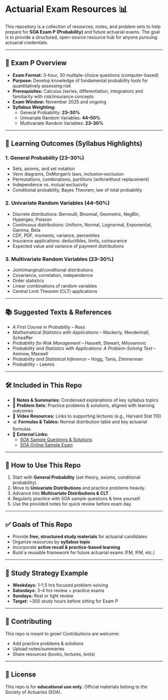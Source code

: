 # Actuarial Exam Resources 📊  

This repository is a collection of resources, notes, and problem sets to help prepare for **SOA Exam P (Probability)** and future actuarial exams. The goal is to provide a structured, open-source resource hub for anyone pursuing actuarial credentials.  

---

## 📌 Exam P Overview  
- **Exam Format:** 3-hour, 30 multiple-choice questions (computer-based)  
- **Purpose:** Develop knowledge of fundamental probability tools for quantitatively assessing risk  
- **Prerequisites:** Calculus (series, differentiation, integration) and familiarity with risk/insurance concepts  
- **Exam Window:** November 2025 and ongoing  
- **Syllabus Weighting:**  
  - General Probability: **23–30%**  
  - Univariate Random Variables: **44–50%**  
  - Multivariate Random Variables: **23–30%**  

---

## 🎯 Learning Outcomes (Syllabus Highlights)  
### 1. General Probability (23–30%)  
- Sets, axioms, and set notation  
- Venn diagrams, DeMorgan’s laws, inclusion–exclusion  
- Permutations, combinations, partitions (with/without replacement)  
- Independence vs. mutual exclusivity  
- Conditional probability, Bayes Theorem, law of total probability  

### 2. Univariate Random Variables (44–50%)  
- Discrete distributions: Bernoulli, Binomial, Geometric, NegBin, Hypergeo, Poisson  
- Continuous distributions: Uniform, Normal, Lognormal, Exponential, Gamma, Beta  
- CDF, PDF, moments, variance, percentiles  
- Insurance applications: deductibles, limits, coinsurance  
- Expected value and variance of payment distributions  

### 3. Multivariate Random Variables (23–30%)  
- Joint/marginal/conditional distributions  
- Covariance, correlation, independence  
- Order statistics  
- Linear combinations of random variables  
- Central Limit Theorem (CLT) applications  

---

## 📚 Suggested Texts & References  
- *A First Course in Probability* – Ross  
- *Mathematical Statistics with Applications* – Wackerly, Mendenhall, Scheaffer  
- *Probability for Risk Management* – Hassett, Stewart, Milovanovic  
- *Probability and Statistics with Applications: A Problem-Solving Text* – Asimow, Maxwell  
- *Probability and Statistical Inference* – Hogg, Tanis, Zimmerman  
- *Probability* – Leemis  

---

## 🛠️ Included in This Repo  
- 📖 **Notes & Summaries:** Condensed explanations of key syllabus topics  
- 📝 **Problem Sets:** Practice problems & solutions, aligned with learning outcomes  
- 🎥 **Video Resources:** Links to supporting lectures (e.g., Harvard Stat 110)  
- 📊 **Formulas & Tables:** Normal distribution table and key actuarial formulas  
- 🔗 **External Links:**  
  - [SOA Sample Questions & Solutions](https://www.soa.org/globalassets/assets/Files/Edu/edu-exam-p-sample-quest.pdf)  
  - [SOA Online Sample Exam](http://q38101.questionwritertracker.com/EQERFHHR/)  

---

## 🚀 How to Use This Repo  
1. Start with **General Probability** (set theory, axioms, conditional probability).  
2. Move to **Univariate Distributions** and practice problems heavily.  
3. Advance into **Multivariate Distributions & CLT**.  
4. Regularly practice with SOA sample questions & time yourself.  
5. Use the provided notes for quick review before exam day.  

---

## ✅ Goals of This Repo  
- Provide **free, structured study materials** for actuarial candidates  
- Organize resources by **syllabus topic**  
- Incorporate **active recall & practice-based learning**  
- Build a reusable framework for future actuarial exams (FM, IFM, etc.)  

---

## 📅 Study Strategy Example  
- **Weekdays:** 1–1.5 hrs focused problem-solving  
- **Saturdays:** 3–4 hrs review + practice exams  
- **Sundays:** Rest or light review  
- **Target:** ~300 study hours before sitting for Exam P  

---

## 🤝 Contributing  
This repo is meant to grow! Contributions are welcome:  
- Add practice problems & solutions  
- Upload notes/summaries  
- Share resources (books, lectures, tools)  

---

## 📌 License  
This repo is for **educational use only**. Official materials belong to the Society of Actuaries (SOA).  

